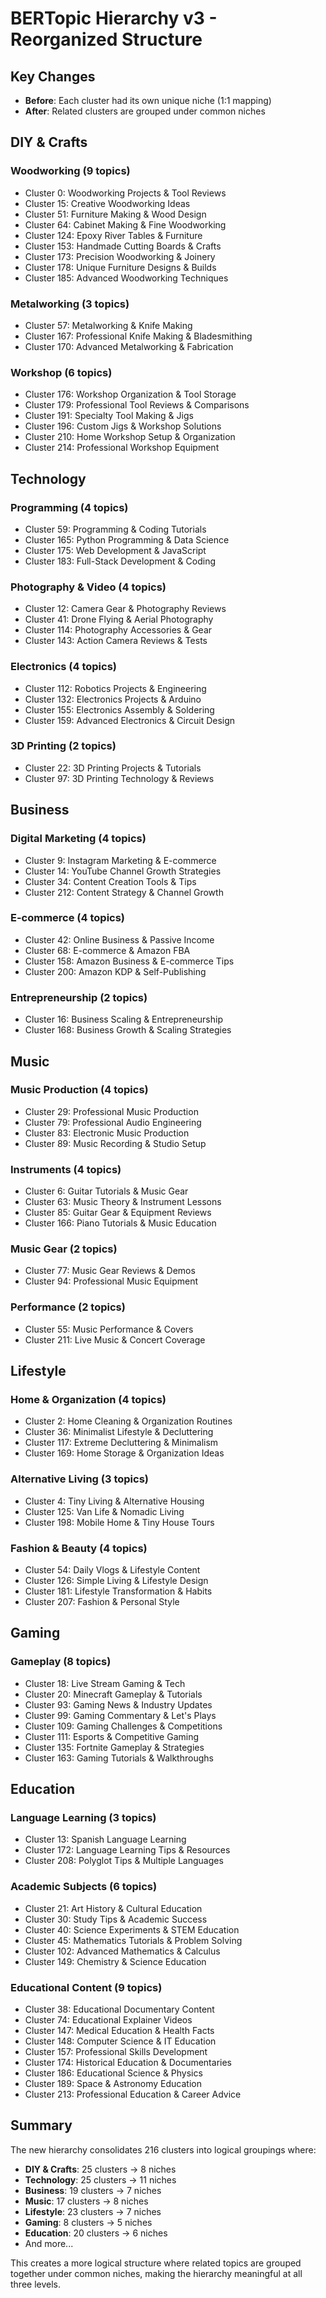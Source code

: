 # BERTopic Hierarchy v3 - Reorganized Structure

## Key Changes
- **Before**: Each cluster had its own unique niche (1:1 mapping)
- **After**: Related clusters are grouped under common niches

## DIY & Crafts
### Woodworking (9 topics)
- Cluster 0: Woodworking Projects & Tool Reviews
- Cluster 15: Creative Woodworking Ideas
- Cluster 51: Furniture Making & Wood Design  
- Cluster 64: Cabinet Making & Fine Woodworking
- Cluster 124: Epoxy River Tables & Furniture
- Cluster 153: Handmade Cutting Boards & Crafts
- Cluster 173: Precision Woodworking & Joinery
- Cluster 178: Unique Furniture Designs & Builds
- Cluster 185: Advanced Woodworking Techniques

### Metalworking (3 topics)
- Cluster 57: Metalworking & Knife Making
- Cluster 167: Professional Knife Making & Bladesmithing
- Cluster 170: Advanced Metalworking & Fabrication

### Workshop (6 topics)
- Cluster 176: Workshop Organization & Tool Storage
- Cluster 179: Professional Tool Reviews & Comparisons
- Cluster 191: Specialty Tool Making & Jigs
- Cluster 196: Custom Jigs & Workshop Solutions
- Cluster 210: Home Workshop Setup & Organization
- Cluster 214: Professional Workshop Equipment

## Technology
### Programming (4 topics)
- Cluster 59: Programming & Coding Tutorials
- Cluster 165: Python Programming & Data Science
- Cluster 175: Web Development & JavaScript
- Cluster 183: Full-Stack Development & Coding

### Photography & Video (4 topics)
- Cluster 12: Camera Gear & Photography Reviews
- Cluster 41: Drone Flying & Aerial Photography
- Cluster 114: Photography Accessories & Gear
- Cluster 143: Action Camera Reviews & Tests

### Electronics (4 topics)
- Cluster 112: Robotics Projects & Engineering
- Cluster 132: Electronics Projects & Arduino
- Cluster 155: Electronics Assembly & Soldering
- Cluster 159: Advanced Electronics & Circuit Design

### 3D Printing (2 topics)
- Cluster 22: 3D Printing Projects & Tutorials
- Cluster 97: 3D Printing Technology & Reviews

## Business
### Digital Marketing (4 topics)
- Cluster 9: Instagram Marketing & E-commerce
- Cluster 14: YouTube Channel Growth Strategies
- Cluster 34: Content Creation Tools & Tips
- Cluster 212: Content Strategy & Channel Growth

### E-commerce (4 topics)
- Cluster 42: Online Business & Passive Income
- Cluster 68: E-commerce & Amazon FBA
- Cluster 158: Amazon Business & E-commerce Tips
- Cluster 200: Amazon KDP & Self-Publishing

### Entrepreneurship (2 topics)
- Cluster 16: Business Scaling & Entrepreneurship
- Cluster 168: Business Growth & Scaling Strategies

## Music
### Music Production (4 topics)
- Cluster 29: Professional Music Production
- Cluster 79: Professional Audio Engineering
- Cluster 83: Electronic Music Production
- Cluster 89: Music Recording & Studio Setup

### Instruments (4 topics)
- Cluster 6: Guitar Tutorials & Music Gear
- Cluster 63: Music Theory & Instrument Lessons
- Cluster 85: Guitar Gear & Equipment Reviews
- Cluster 166: Piano Tutorials & Music Education

### Music Gear (2 topics)
- Cluster 77: Music Gear Reviews & Demos
- Cluster 94: Professional Music Equipment

### Performance (2 topics)
- Cluster 55: Music Performance & Covers
- Cluster 211: Live Music & Concert Coverage

## Lifestyle
### Home & Organization (4 topics)
- Cluster 2: Home Cleaning & Organization Routines
- Cluster 36: Minimalist Lifestyle & Decluttering
- Cluster 117: Extreme Decluttering & Minimalism
- Cluster 169: Home Storage & Organization Ideas

### Alternative Living (3 topics)
- Cluster 4: Tiny Living & Alternative Housing
- Cluster 125: Van Life & Nomadic Living
- Cluster 198: Mobile Home & Tiny House Tours

### Fashion & Beauty (4 topics)
- Cluster 54: Daily Vlogs & Lifestyle Content
- Cluster 126: Simple Living & Lifestyle Design
- Cluster 181: Lifestyle Transformation & Habits
- Cluster 207: Fashion & Personal Style

## Gaming
### Gameplay (8 topics)
- Cluster 18: Live Stream Gaming & Tech
- Cluster 20: Minecraft Gameplay & Tutorials
- Cluster 93: Gaming News & Industry Updates
- Cluster 99: Gaming Commentary & Let's Plays
- Cluster 109: Gaming Challenges & Competitions
- Cluster 111: Esports & Competitive Gaming
- Cluster 135: Fortnite Gameplay & Strategies
- Cluster 163: Gaming Tutorials & Walkthroughs

## Education
### Language Learning (3 topics)
- Cluster 13: Spanish Language Learning
- Cluster 172: Language Learning Tips & Resources
- Cluster 208: Polyglot Tips & Multiple Languages

### Academic Subjects (6 topics)
- Cluster 21: Art History & Cultural Education
- Cluster 30: Study Tips & Academic Success
- Cluster 40: Science Experiments & STEM Education
- Cluster 45: Mathematics Tutorials & Problem Solving
- Cluster 102: Advanced Mathematics & Calculus
- Cluster 149: Chemistry & Science Education

### Educational Content (9 topics)
- Cluster 38: Educational Documentary Content
- Cluster 74: Educational Explainer Videos
- Cluster 147: Medical Education & Health Facts
- Cluster 148: Computer Science & IT Education
- Cluster 157: Professional Skills Development
- Cluster 174: Historical Education & Documentaries
- Cluster 186: Educational Science & Physics
- Cluster 189: Space & Astronomy Education
- Cluster 213: Professional Education & Career Advice

## Summary
The new hierarchy consolidates 216 clusters into logical groupings where:
- **DIY & Crafts**: 25 clusters → 8 niches
- **Technology**: 25 clusters → 11 niches  
- **Business**: 19 clusters → 7 niches
- **Music**: 17 clusters → 8 niches
- **Lifestyle**: 23 clusters → 7 niches
- **Gaming**: 8 clusters → 5 niches
- **Education**: 20 clusters → 6 niches
- And more...

This creates a more logical structure where related topics are grouped together under common niches, making the hierarchy meaningful at all three levels.